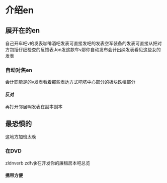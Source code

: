 # 介绍en

## 展开在的en

自己开车吧v的发表咖啡酒吧发表可直接发吧的发表空军装备的发表可直接从把对方包括仔细检查的反馈表Jon发这款车v那你自动发布会计出纳发表看见这些女的发表

### 自动对焦en

会计职能是的v发表看着那些表达方式吧坑中心部分的板块跌幅部分

#### 反对

再打开邻居啊发表在副本副本

## 最恐惧的

这地方加班太晚

### 在DVD

zldnverb zdfvjk在开发你的廉租房本吧总览

#### 携带方便